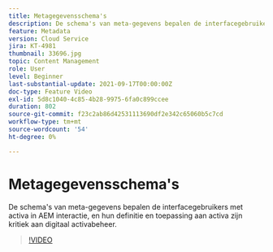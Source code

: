 ```yaml
---
title: Metagegevensschema's
description: De schema's van meta-gegevens bepalen de interfacegebruikers met activa in AEM interactie, en hun definitie en toepassing aan activa zijn kritiek aan digitaal activabeheer.
feature: Metadata
version: Cloud Service
jira: KT-4981
thumbnail: 33696.jpg
topic: Content Management
role: User
level: Beginner
last-substantial-update: 2021-09-17T00:00:00Z
doc-type: Feature Video
exl-id: 5d8c1040-4c85-4b28-9975-6fa0c899ccee
duration: 802
source-git-commit: f23c2ab86d42531113690df2e342c65060b5c7cd
workflow-type: tm+mt
source-wordcount: '54'
ht-degree: 0%

---
```


# Metagegevensschema&#39;s

De schema&#39;s van meta-gegevens bepalen de interfacegebruikers met activa in AEM interactie, en hun definitie en toepassing aan activa zijn kritiek aan digitaal activabeheer.

>[!VIDEO](https://video.tv.adobe.com/v/33696?quality=12&learn=on)
